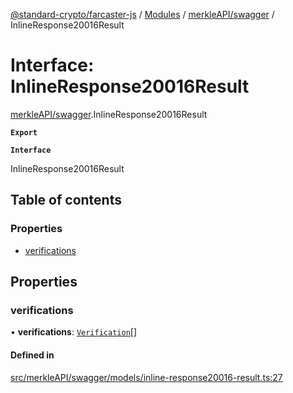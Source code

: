 [@standard-crypto/farcaster-js](../README.md) / [Modules](../modules.md) / [merkleAPI/swagger](../modules/merkleAPI_swagger.md) / InlineResponse20016Result

# Interface: InlineResponse20016Result

[merkleAPI/swagger](../modules/merkleAPI_swagger.md).InlineResponse20016Result

**`Export`**

**`Interface`**

InlineResponse20016Result

## Table of contents

### Properties

- [verifications](merkleAPI_swagger.InlineResponse20016Result.md#verifications)

## Properties

### verifications

• **verifications**: [`Verification`](merkleAPI_swagger.Verification.md)[]

#### Defined in

[src/merkleAPI/swagger/models/inline-response20016-result.ts:27](https://github.com/standard-crypto/farcaster-js/blob/main/src/merkleAPI/swagger/models/inline-response20016-result.ts#L27)
